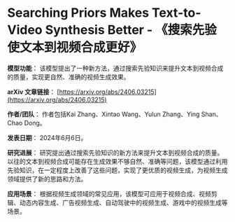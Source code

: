 # Searching Priors Makes Text-to-Video Synthesis Better - 《搜索先验使文本到视频合成更好》

**模型功能**：
该模型提出了一种新方法，通过搜索先验知识来提升文本到视频合成的质量，实现更自然、准确的视频生成效果。

**arXiv 文章链接**：
[https://arxiv.org/abs/2406.03215](https://arxiv.org/abs/2406.03215)

**作者/团队**：
作者包括Kai Zhang、Xintao Wang、Yulun Zhang、Ying Shan、Chao Dong。

**发表日期**：
2024年6月6日。

**研究进展**：
研究提出通过搜索先验知识的新方法来提升文本到视频合成的质量。以往的文本到视频合成可能存在生成效果不够自然、准确等问题，该模型通过利用先验知识，在一定程度上改善了这些问题，实现了更优质的视频生成，为视频生成领域提供了新的思路和方法。

**应用场景**：
根据视频生成领域的常见应用，该模型可应用于视频合成、视频剪辑、动态内容生成、广告视频生成、自动驾驶中的视频生成、游戏中的视频生成等场景。